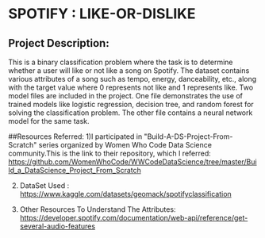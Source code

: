# SPOTIFY   : LIKE-OR-DISLIKE

## Project Description:
This is a binary classification problem where the task is to determine whether a user will like or not like a song on Spotify. The dataset contains various attributes of a song such as tempo, energy, danceability, etc., along with the target value where 0 represents not like and 1 represents like. Two model files are included in the project. One file demonstrates the use of trained models like logistic regression, decision tree, and random forest for solving the classification problem. The other file contains a neural network model for the same task.

##Resources Referred:
1)I participated in "Build-A-DS-Project-From-Scratch" series organized by Women Who Code Data Science community.This is the link to their repository, which I referred: https://github.com/WomenWhoCode/WWCodeDataScience/tree/master/Build_a_DataScience_Project_From_Scratch

2) DataSet Used : https://www.kaggle.com/datasets/geomack/spotifyclassification

3) Other Resources To Understand The Attributes: https://developer.spotify.com/documentation/web-api/reference/get-several-audio-features

